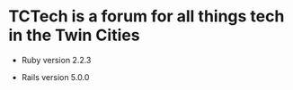 # TCTech is a forum for all things tech in the Twin Cities

* Ruby version
  2.2.3

* Rails version
  5.0.0
  
